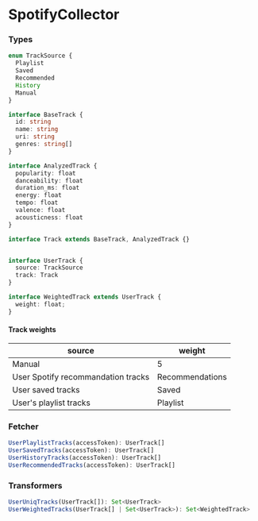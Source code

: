 # SpotifyCollector

### Types
```typescript
enum TrackSource {
  Playlist
  Saved
  Recommended
  History
  Manual
}

interface BaseTrack {
  id: string
  name: string
  uri: string
  genres: string[]
}

interface AnalyzedTrack {
  popularity: float
  danceability: float
  duration_ms: float
  energy: float
  tempo: float
  valence: float
  acousticness: float
}

interface Track extends BaseTrack, AnalyzedTrack {}


interface UserTrack {
  source: TrackSource
  track: Track
}

interface WeightedTrack extends UserTrack {
  weight: float;
}
```

#### Track weights

<table>
  <thead>
    <th>source</th>
    <th>weight</th>
  </thead>
  <tr>
    <td>Manual</td>
    <td>5</td>
  </tr>
  <tr>
    <td>User Spotify recommandation tracks</td>
    <td>Recommendations</td>
  </tr>
  <tr>
    <td>User saved tracks</td>
    <td>Saved</td>
  </tr>
  <tr>
    <td>User's playlist tracks</td>
    <td>Playlist</td>
  </tr>
</table>

### Fetcher
```typescript
UserPlaylistTracks(accessToken): UserTrack[]
UserSavedTracks(accessToken): UserTrack[]
UserHistoryTracks(accessToken): UserTrack[]
UserRecommendedTracks(accessToken): UserTrack[]
```

### Transformers
```typescript
UserUniqTracks(UserTrack[]): Set<UserTrack>
UserWeightedTracks(UserTrack[] | Set<UserTrack>): Set<WeightedTrack>
```
